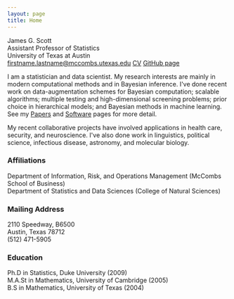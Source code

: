 ```yaml
---
layout: page
title: Home
---
```


James G. Scott   
Assistant Professor of Statistics   
University of Texas at Austin  
firstname.lastname@mccombs.utexas.edu  [CV](files/jamesscottcv.pdf)
  [GitHub page](https://github.com/jgscott)   

I am a statistician and data scientist.  My research interests are
mainly in modern computational methods and in Bayesian inference.
I've done recent work on data-augmentation schemes for Bayesian
computation; scalable algorithms; multiple testing and
high-dimensional screening problems; prior choice in hierarchical
models; and Bayesian methods in machine learning.  See my
[Papers](papers.html) and [Software](software.html) pages for more
detail.  

My recent collaborative projects have involved applications in health
care, security, and neuroscience.  I've also done work in linguistics,
political science, infectious disease, astronomy, and molecular
biology.  


### Affiliations
Department of Information, Risk, and Operations Management (McCombs
School of Business)  
Department of Statistics and Data Sciences (College of Natural
Sciences)  

### Mailing Address
2110 Speedway, B6500   
Austin, Texas 78712   
(512) 471-5905   


### Education
Ph.D in Statistics, Duke University (2009)  
M.A.St in Mathematics, University of Cambridge (2005)  
B.S in Mathematics, University of Texas (2004)  

